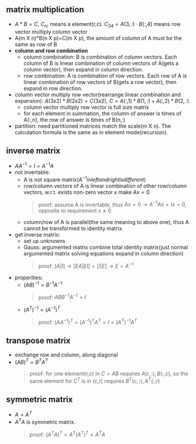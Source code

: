 ## matrix multiplication
- $A*B=C$, $C_{rc}$ means a element(r,c). $C_{34}=A(3,:)\cdot B(:,4)$ means row vector multiply column vector
- A(m X n)*B(n X p)=C(m X p), the amount of column of A must be the same as row of B
- **column and row combination**
    - column combination: B is combination of column vectors. Each column of B is linear combination of column vectors of A(gets a column vector), then expand in column direction.
    - row combination: A is combination of row vectors. Each row of A is linear combination of row vectors of B(gets a row vector), then expand in row direction.
- column vector multiply row vector(rearrange linear combination and expansion): $A(3x2)*B(2x2)=C(3x2)$, $C=A(:,1)*B(1,:) + A(:,2)*B(2,:)$.
    - column vector multiply row vector is full size matrix
    - for each element in summation, the column of answer is times of A(:,n), the row of answer is times of B(n,:)
- partition: need partitioned matrices match the scale(m X n). The calculation formula is the same as in element mode(recursion).

## inverse matrix
- $AA^{-1}=I=A^{-1}A$
- not invertable:
    - A is not square matrix($A^{-1} in left and right is different$)
    - row/column vectors of A is linear combination of other row/column vectors, w.r.t. exists non-zero vector $x$ make $Ax=0$
        > proof: assume A is invertable, thus $Ax=0\to A^{-1}Ax=Ix=0$, opposite to requirement $x\neq 0$
    - column/row of A is parallel(the same meaning to above one), thus A cannot be transformed to identity matrix.
- get inverse matrix:
    - set up unknowns
    - Gauss: argumented matrix combine total identity matrix(just normal argumented matrix solving equations expand in column direction)
        > proof: $[A|I]\to [EA|EI]=[I|E]\to E=A^{-1}$
- properities:
    - $(AB)^{-1}=B^{-1}A^{-1}$
        > proof: $ABB^{-1}A^{-1}=I$
    - $(A^T)^{-1}=(A^{-1})^T$
        > proof: $(AA^{-1})^T=(A^{-1})^{T}A^T=I=(A^T)^{-1}A^T$

## transpose matrix
- exchange row and column, along diagonal
- $(AB)^T=B^T A^T$
    > proof: for one element(r,c) in $C=AB$ requires $A(r,:),B(:,c)$, so the same element for $C^T$ is in (c,r) requires $B^{T}(c,:),A^{T}(:,r)$

## symmetric matrix
- $A=A^T$
- $A^TA$ is symmetric matrix.
    > proof: $(A^TA)^T=A^T(A^T)^T=A^TA$